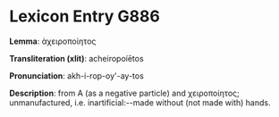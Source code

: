 # Lexicon Entry G886

**Lemma**: ἀχειροποίητος

**Transliteration (xlit)**: acheiropoíētos

**Pronunciation**: akh-i-rop-oy'-ay-tos

**Description**:
from Α (as a negative particle) and χειροποίητος; unmanufactured, i.e. inartificial:--made without (not made with) hands.
